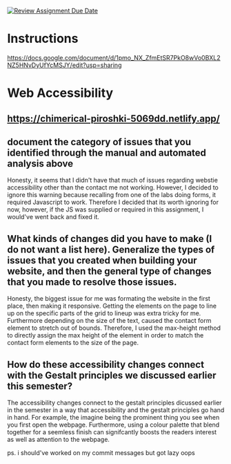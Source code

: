 [![Review Assignment Due Date](https://classroom.github.com/assets/deadline-readme-button-22041afd0340ce965d47ae6ef1cefeee28c7c493a6346c4f15d667ab976d596c.svg)](https://classroom.github.com/a/sntKDyQ2)
# Instructions

https://docs.google.com/document/d/1pmo_NX_ZfmEtSR7PkO8wVo0BXL2NZ5HNvDyUfYcMSJY/edit?usp=sharing

# Web Accessibility

## https://chimerical-piroshki-5069dd.netlify.app/

## document the category of issues that you identified through the manual and automated analysis above
Honesty, it seems that I didn't have that much of issues regarding webstie accessibility other than the contact me not working. However, I decided to ignore this warning because recalling from one of the labs doing forms, it required Javascript to work. Therefore I decided that its worth ignoring for now, however, if the JS was supplied or required in this assignment, I would've went back and fixed it.

## What kinds of changes did you have to make (I do not want a list here). Generalize the types of issues that you created when building your website, and then the general type of changes that you made to resolve those issues.
Honesty, the biggest issue for me was formating the website in the first place, then making it responsive. Getting the elements on the page to line up on the specific parts of the grid to lineup was extra tricky for me. Furthermore depending on the size of the text, caused the contact form element to stretch out of bounds. Therefore, I used the max-height method to directly assign the max height of the element in order to match the contact form elements to the size of the page.

## How do these accessibility changes connect with the Gestalt principles we discussed earlier this semester?
The accessibility changes connect to the gestalt principles dicussed earlier in the semester in a way that accessibility and the gestalt principles go hand in hand. For example, the imagine being the prominent thing you see when you first open the webpage. Furthermore, using a colour palette that blend together for a seemless finish can signifcantly boosts the readers interest as well as attention to the webpage.

ps. i should've worked on my commit messages but got lazy oops

